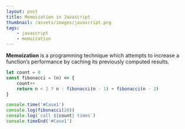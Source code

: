 ```yaml
---
layout: post
title: Memoization in Javascript
thumbnail: /assets/images/javascript.png
tags:
    - javascript
    - memoization
---
```



**Memoization** is a programming technique which attempts to increase a function’s performance by caching its previously computed results.

```javascript
let count = 0
const fibonacci = (n) => {
    count++
    return n < 2 ? n : fibonacci(n - 1) + fibonacci(n - 2)
}

console.time('#Case1')
console.log(fibonacci(20))
console.log(`call ${count} times`)
console.timeEnd('#Case1')
```
